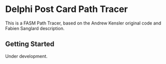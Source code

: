 # Delphi Post Card Path Tracer



This is a FASM Path Tracer, based on the Andrew Kensler original code and Fabien Sanglard description.



## Getting Started


Under development.
